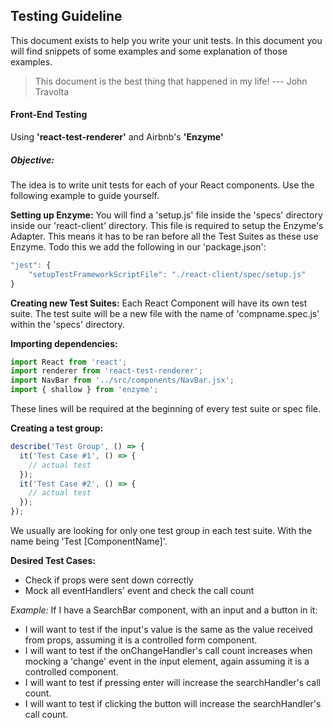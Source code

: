 ## Testing Guideline ##

This document exists to help you write your unit tests.
In this document you will find snippets of some examples and some explanation of those examples.

> This document is the best thing that happened in my life!
> --- John Travolta

#### Front-End Testing ####
Using **'react-test-renderer'** and Airbnb's **'Enzyme'**

##### Objective: #####
The idea is to write unit tests for each of your React components.
Use the following example to guide yourself.

**Setting up Enzyme:**
You will find a 'setup.js' file inside the 'specs' directory inside our 'react-client' directory. This file is required to setup the Enzyme's Adapter. This means it has to be ran before all the Test Suites as these use Enzyme.
Todo this we add the following in our 'package.json':
```javascript
"jest": {
    "setupTestFrameworkScriptFile": "./react-client/spec/setup.js"
}
```


**Creating new Test Suites:**
Each React Component will have its own test suite. The test suite will be a new file with the name of 'compname.spec.js' within the 'specs' directory.

**Importing dependencies:**
```javascript
import React from 'react';
import renderer from 'react-test-renderer';
import NavBar from '../src/components/NavBar.jsx';
import { shallow } from 'enzyme';
```
These lines will be required at the beginning of every test suite or spec file.

**Creating a test group:**
```javascript
describe('Test Group', () => {
  it('Test Case #1', () => {
    // actual test
  });
  it('Test Case #2', () => {
    // actual test
  });
});
```
We usually are looking for only one test group in each test suite. With the name being 'Test [ComponentName]'.

**Desired Test Cases:**
 - Check if props were sent down correctly
 - Mock all eventHandlers' event and check the call count

*Example:*
If I have a SearchBar component, with an input and a button in it:
- I will want to test if the input's value is the same as the value received from props, assuming it is a controlled form component.
- I will want to test if the onChangeHandler's call count increases when mocking a 'change' event in the input element, again assuming it is a controlled component.
- I will want to test if pressing enter will increase the searchHandler's call count.
- I will want to test if clicking the button will increase the searchHandler's call count.